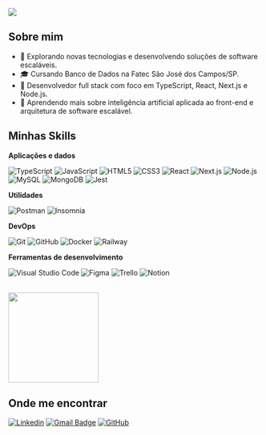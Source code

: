 ![](https://komarev.com/ghpvc/?username=victorgsnogueira&color=006bed)

## Sobre mim

- 🤔 Explorando novas tecnologias e desenvolvendo soluções de software escaláveis.
- 🎓 Cursando Banco de Dados na Fatec São José dos Campos/SP.
- 💼 Desenvolvedor full stack com foco em TypeScript, React, Next.js e Node.js.
- 🌱 Aprendendo mais sobre inteligência artificial aplicada ao front-end e arquitetura de software escalável.

## Minhas Skills

**Aplicações e dados**

![TypeScript](https://img.shields.io/badge/-TypeScript-333333?style=flat&logo=typescript)
![JavaScript](https://img.shields.io/badge/-JavaScript-333333?style=flat&logo=javascript)
![HTML5](https://img.shields.io/badge/-HTML5-333333?style=flat&logo=HTML5)
![CSS3](https://img.shields.io/badge/-CSS3-333333?style=flat&logo=CSS3&logoColor=1572B6)
![React](https://img.shields.io/badge/-React-333333?style=flat&logo=react)
![Next.js](https://img.shields.io/badge/-Next.js-333333?style=flat&logo=next.js)
![Node.js](https://img.shields.io/badge/-Node.js-333333?style=flat&logo=node.js)
![MySQL](https://img.shields.io/badge/-MySQL-333333?style=flat&logo=mysql)
![MongoDB](https://img.shields.io/badge/-MongoDB-333333?style=flat&logo=mongodb)
![Jest](https://img.shields.io/badge/-Jest-333333?style=flat&logo=jest)

**Utilidades**

![Postman](https://img.shields.io/badge/-Postman-333333?style=flat&logo=postman)
![Insomnia](https://img.shields.io/badge/-Insomnia-333333?style=flat&logo=insomnia)

**DevOps**

![Git](https://img.shields.io/badge/-Git-333333?style=flat&logo=git)
![GitHub](https://img.shields.io/badge/-GitHub-333333?style=flat&logo=github)
![Docker](https://img.shields.io/badge/-Docker-333333?style=flat&logo=docker)
![Railway](https://img.shields.io/badge/-Railway-333333?style=flat&logo=railway)

**Ferramentas de desenvolvimento**

![Visual Studio Code](https://img.shields.io/badge/-VS%20Code-333333?style=flat&logo=visual-studio-code&logoColor=007ACC)
![Figma](https://img.shields.io/badge/-Figma-333333?style=flat&logo=figma)
![Trello](https://img.shields.io/badge/-Trello-333333?style=flat&logo=trello)
![Notion](https://img.shields.io/badge/-Notion-333333?style=flat&logo=notion)

<br/>

<a href="https://github.com/victorgsnogueira" title="Perfil do Victor">
  <img height="180em" src="https://github-readme-stats.vercel.app/api?username=victorgsnogueira&theme=dracula&show_icons=true" />
</a>

## Onde me encontrar

[![Linkedin](https://img.shields.io/badge/-victorgsnogueira-blue?style=flat-square&logo=Linkedin&logoColor=white&link=https://www.linkedin.com/in/victorgsnogueira/)](https://www.linkedin.com/in/victorgsnogueira/)
[![Gmail Badge](https://img.shields.io/badge/-vgdsno@gmail.com-006bed?style=flat-square&logo=Gmail&logoColor=white&link=mailto:vgdsno@gmail.com)](mailto:vgdsno@gmail.com)
[![GitHub](https://img.shields.io/github/followers/victorgsnogueira?label=follow&style=social)](https://github.com/victorgsnogueira)
